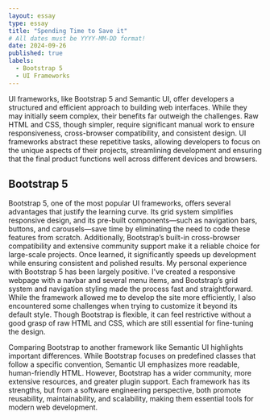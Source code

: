 ```yaml
---
layout: essay
type: essay
title: "Spending Time to Save it"
# All dates must be YYYY-MM-DD format!
date: 2024-09-26
published: true
labels:
  - Bootstrap 5
  - UI Frameworks
--- 
```


UI frameworks, like Bootstrap 5 and Semantic UI, offer developers a structured and efficient approach to building web interfaces. While they may initially seem complex, their benefits far outweigh the challenges. Raw HTML and CSS, though simpler, require significant manual work to ensure responsiveness, cross-browser compatibility, and consistent design. UI frameworks abstract these repetitive tasks, allowing developers to focus on the unique aspects of their projects, streamlining development and ensuring that the final product functions well across different devices and browsers.

## Bootstrap 5

Bootstrap 5, one of the most popular UI frameworks, offers several advantages that justify the learning curve. Its grid system simplifies responsive design, and its pre-built components—such as navigation bars, buttons, and carousels—save time by eliminating the need to code these features from scratch. Additionally, Bootstrap’s built-in cross-browser compatibility and extensive community support make it a reliable choice for large-scale projects. Once learned, it significantly speeds up development while ensuring consistent and polished results.
My personal experience with Bootstrap 5 has been largely positive. I've created a responsive webpage with a navbar and several menu items, and Bootstrap’s grid system and navigation styling made the process fast and straightforward. While the framework allowed me to develop the site more efficiently, I also encountered some challenges when trying to customize it beyond its default style. Though Bootstrap is flexible, it can feel restrictive without a good grasp of raw HTML and CSS, which are still essential for fine-tuning the design.

Comparing Bootstrap to another framework like Semantic UI highlights important differences. While Bootstrap focuses on predefined classes that follow a specific convention, Semantic UI emphasizes more readable, human-friendly HTML. However, Bootstrap has a wider community, more extensive resources, and greater plugin support. Each framework has its strengths, but from a software engineering perspective, both promote reusability, maintainability, and scalability, making them essential tools for modern web development.
